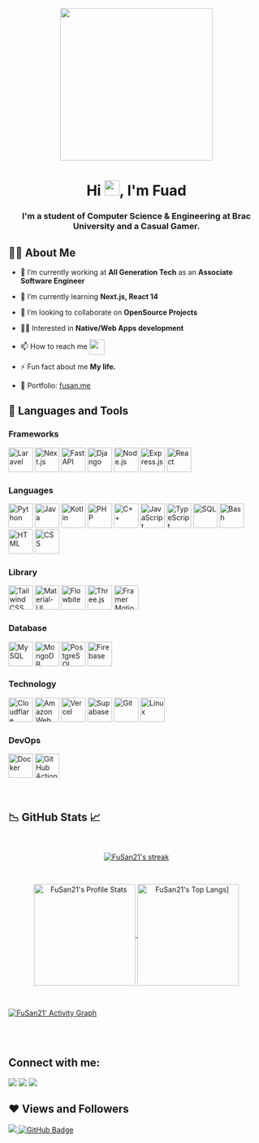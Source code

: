 <p align="center"><a href="#"><img width="300" height="auto" src="https://i.imgur.com/bVQTPb4.png" height="175px"/></a></p>

<h1 align="center">Hi <img src="https://raw.githubusercontent.com/MartinHeinz/MartinHeinz/master/wave.gif" width="30px">, I'm Fuad</h1>
<h3 align="center">I'm a student of Computer Science & Engineering at Brac University and a Casual Gamer.</h3>

## 🙋‍♂️ About Me

- 🔭 I’m currently working at **All Generation Tech** as an **Associate Software Engineer**

- 🌱 I’m currently learning **Next.js, React 14**

- 👯 I’m looking to collaborate on **OpenSource Projects**

- 🧑‍💻 Interested in **Native/Web Apps development**

- 📫 How to reach me <picture><img align="center" height="30" src="https://github.com/user-attachments/assets/acc05d46-dcd0-4905-878a-c15c0632a8f2"></picture>

- ⚡ Fun fact about me **My life.**

- 📜 Portfolio: <a href="https://www.fusan.me" target="_blank">fusan.me</a>

## 🚀 Languages and Tools
<h3>Frameworks</h3>
<p align="left"> 
    <a href="https://laravel.com" target="_blank"> <img src="https://www.fusan.me/skills/laravel.svg" alt="Laravel" title="Laravel" width="48" height="48"/></a>
    <a href="https://nextjs.org" target="_blank"> <img src="https://www.fusan.me/skills/next.png" alt="Next.js" title="Next.js" width="48" height="48"/></a>
    <a href="https://fastapi.tiangolo.com" target="_blank"> <img src="https://www.fusan.me/skills/fastapi.svg" alt="FastAPI" title="FastAPI" width="48" height="48"/></a>
    <a href="https://www.djangoproject.com" target="_blank"> <img src="https://www.fusan.me/skills/django.png" alt="Django" title="Django" width="48" height="48"/></a>
    <a href="https://nodejs.org" target="_blank"> <img src="https://www.fusan.me/skills/node.png" alt="Node.js" title="Node.js" width="48" height="48"/></a>
    <a href="https://expressjs.com" target="_blank"> <img src="https://www.fusan.me/skills/express.png" alt="Express.js" title="Express.js" width="48" height="48"/></a>
    <a href="https://reactjs.org" target="_blank"> <img src="https://www.fusan.me/skills/react.png" alt="React" title="React" width="48" height="48"/></a>
</p>

<h3>Languages</h3>
<p align="left"> 
    <a href="https://www.python.org" target="_blank"> <img src="https://www.fusan.me/skills/python.png" alt="Python" title="Python" width="48" height="48"/></a>
    <a href="https://www.java.com" target="_blank"> <img src="https://www.fusan.me/skills/java.png" alt="Java" title="Java" width="48" height="48"/></a>
    <a href="https://kotlinlang.org" target="_blank"> <img src="https://www.fusan.me/skills/kotlin.png" alt="Kotlin" title="Kotlin" width="48" height="48"/></a>
    <a href="https://www.php.net" target="_blank"> <img src="https://www.fusan.me/skills/php.png" alt="PHP" title="PHP" width="48" height="48"/></a>
    <a href="https://isocpp.org" target="_blank"> <img src="https://www.fusan.me/skills/cpp.png" alt="C++" title="C++" width="48" height="48"/></a>
    <a href="https://developer.mozilla.org/en-US/docs/Web/JavaScript" target="_blank"> <img src="https://www.fusan.me/skills/js.png" alt="JavaScript" title="JavaScript" width="48" height="48"/></a>
    <a href="https://www.typescriptlang.org" target="_blank"> <img src="https://www.fusan.me/skills/ts.png" alt="TypeScript" title="TypeScript" width="48" height="48"/></a>
    <a href="https://www.w3schools.com/sql/" target="_blank"> <img src="https://www.fusan.me/skills/sql.png" alt="SQL" title="SQL" width="48" height="48"/></a>
    <a href="https://www.gnu.org/software/bash/" target="_blank"> <img src="https://www.fusan.me/skills/bash.png" alt="Bash" title="Bash" width="48" height="48"/></a>
    <a href="https://developer.mozilla.org/en-US/docs/Web/HTML" target="_blank"> <img src="https://www.fusan.me/skills/html.png" alt="HTML" title="HTML" width="48" height="48"/></a>
    <a href="https://developer.mozilla.org/en-US/docs/Web/CSS" target="_blank"> <img src="https://www.fusan.me/skills/css.png" alt="CSS" title="CSS" width="48" height="48"/></a>
</p>

<h3>Library</h3>
<p align="left"> 
    <a href="https://tailwindcss.com" target="_blank"> <img src="https://www.fusan.me/skills/tailwind.png" alt="Tailwind CSS" title="Tailwind CSS" width="48" height="48"/></a>
    <a href="https://mui.com" target="_blank"> <img src="https://www.fusan.me/skills/mui.png" alt="Material-UI" title="Material-UI" width="48" height="48"/></a>
    <a href="https://flowbite.com" target="_blank"> <img src="https://www.fusan.me/skills/flowbite.png" alt="Flowbite" title="Flowbite" width="48" height="48"/></a>
    <a href="https://threejs.org" target="_blank"> <img src="https://www.fusan.me/skills/three.svg" alt="Three.js" title="Three.js" width="48" height="48"/></a>
    <a href="https://www.framer.com/motion/" target="_blank"> <img src="https://www.fusan.me/skills/framer.png" alt="Framer Motion" title="Framer Motion" width="48" height="48"/></a>
</p>

<h3>Database</h3>
<p align="left"> 
    <a href="https://www.mysql.com/" target="_blank"> <img src="https://www.fusan.me/skills/mysql.png" alt="MySQL" title="MySQL" width="48" height="48"/></a>
    <a href="https://www.mongodb.com/" target="_blank"> <img src="https://www.fusan.me/skills/mongodb.png" alt="MongoDB" title="MongoDB" width="48" height="48"/></a>
    <a href="https://www.postgresql.org/" target="_blank"> <img src="https://www.fusan.me/skills/postgresql.png" alt="PostgreSQL" title="PostgreSQL" width="48" height="48"/></a>
    <a href="https://firebase.google.com/" target="_blank"> <img src="https://www.fusan.me/skills/firebase.png" alt="Firebase" title="Firebase" width="48" height="48"/></a>
</p>

<h3>Technology</h3>
<p align="left"> 
    <a href="https://www.cloudflare.com/" target="_blank"> <img src="https://www.fusan.me/skills/cloudflare.png" alt="Cloudflare" title="Cloudflare" width="48" height="48"/></a>
    <a href="https://aws.amazon.com/" target="_blank"> <img src="https://www.fusan.me/skills/aws.svg" alt="Amazon Web Services" title="Amazon Web Services" width="48" height="48"/></a>
    <a href="https://vercel.com/" target="_blank"> <img src="https://www.fusan.me/skills/vercel.png" alt="Vercel" title="Vercel" width="48" height="48"/></a>
    <a href="https://supabase.com/" target="_blank"> <img src="https://www.fusan.me/skills/supabase.png" alt="Supabase" title="Supabase" width="48" height="48"/></a>
    <a href="https://git-scm.com/" target="_blank"> <img src="https://www.fusan.me/skills/git.png" alt="Git" title="Git" width="48" height="48"/></a>
    <a href="https://www.linux.org/" target="_blank"> <img src="https://www.fusan.me/skills/linux.png" alt="Linux" title="Linux" width="48" height="48"/></a>
</p>

<h3>DevOps</h3>
<p align="left"> 
    <a href="https://www.docker.com/" target="_blank"> <img src="https://www.fusan.me/skills/docker.png" alt="Docker" title="Docker" width="48" height="48"/></a>
    <a href="https://github.com/features/actions" target="_blank"> <img src="https://www.fusan.me/skills/github-actions.svg" alt="GitHub Actions" title="GitHub Actions" width="48" height="48"/></a>
</p>
<br/>

## 📉 GitHub Stats 📈

<br />

<p align="center">
    <a href="https://github.com/FuSan21">
        <img title="🔥 FuSan21's streak" alt="FuSan21's streak" src="https://github-readme-streak-stats.herokuapp.com?user=FuSan21&theme=gruvbox&hide_border=true"/>
    </a>
</p>

<br/>
<p align="center">
    <a href="https://github.com/anuraghazra/github-readme-stats">
      <img alt="FuSan21's Profile Stats" height=200 align="center" src="https://github-readme-stats.vercel.app/api?username=FuSan21&theme=gruvbox&show_icons=true&card_width=320" />
    </a>
    <a href="https://github.com/anuraghazra/convoychat">
      <img alt="FuSan21's Top Langs]" height=200 align="center" src="https://github-readme-stats.vercel.app/api/top-langs?username=FuSan21&layout=compact&theme=gruvbox&langs_count=8&card_width=320" />
    </a>
</p>
<br>

[![FuSan21' Activity Graph](https://github-readme-activity-graph.vercel.app/graph?username=FuSan21&custom_title=FuSan21's%20Contribution%20Graph&theme=gruvbox&bg_color=282828&hide_border=true&line=d1a01f&point=c58545)](https://github.com/FuSan21/FuSan21)

<br/>

<br/>

## Connect with me:

<p align="left">

<a href = "https://www.facebook.com/fuad.hasan21"><img src="https://img.icons8.com/fluent/48/000000/facebook.png"/></a>
<a href = "https://twitter.com/FuSan2102"><img src="https://img.icons8.com/fluent/48/000000/twitter.png"/></a>
<a href = "https://www.linkedin.com/in/fusan"><img src="https://img.icons8.com/fluent/48/000000/linkedin.png"/></a>

</p>

## ❤ Views and Followers

<a href="https://github.com/Meghna-DAS/github-profile-views-counter">
    <img src="https://komarev.com/ghpvc/?username=FuSan21">
</a>
<a href="https://github.com/FuSan21?tab=followers"><img src="https://img.shields.io/github/followers/FuSan21?label=Followers&style=social" alt="GitHub Badge"></a>

<!-- [![React Badge](https://img.shields.io/badge/-React-61DBFB?style=for-the-badge&labelColor=black&logo=react&logoColor=61DBFB)](#)  [![Javascript Badge](https://img.shields.io/badge/-Javascript-F0DB4F?style=for-the-badge&labelColor=black&logo=javascript&logoColor=F0DB4F)](#) [![Typescript Badge](https://img.shields.io/badge/-Typescript-007acc?style=for-the-badge&labelColor=black&logo=typescript&logoColor=007acc)](#) [![Nodejs Badge](https://img.shields.io/badge/-Nodejs-3C873A?style=for-the-badge&labelColor=black&logo=node.js&logoColor=3C873A)](#) [![GraphQL Badge](https://img.shields.io/badge/-GraphQl-e535ab?style=for-the-badge&labelColor=black&logo=node.js&logoColor=e535ab)](#) -->
